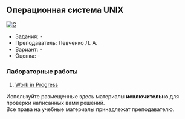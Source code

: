 ## Операционная система UNIX

[![C](https://img.shields.io/badge/C-7B8794?style=for-the-badge&logo=c&logoColor=white)](#)

- Задания: -
- Преподаватель: Левченко Л. А.
- Вариант: - 
- Оценка: -

### Лабораторные работы
 1. [Work in Progress](google.com)<br>

Используйте размещенные здесь материалы **исключительно** для проверки написанных вами решений.<br>
Все права на учебные материалы принадлежат преподавателю.
